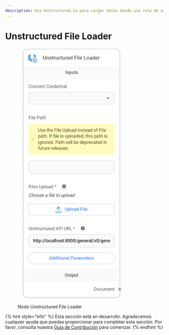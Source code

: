 ```yaml
---
description: Usa Unstructured.io para cargar datos desde una ruta de archivo.
---
```


# Unstructured File Loader

<figure><img src="../../../../.gitbook/assets/image (90).png" alt="" width="332"><figcaption><p>Nodo Unstructured File Loader</p></figcaption></figure>

{% hint style="info" %}
Esta sección está en desarrollo. Agradecemos cualquier ayuda que puedas proporcionar para completar esta sección. Por favor, consulta nuestra [Guía de Contribución](../../../../contributing/) para comenzar.
{% endhint %}
